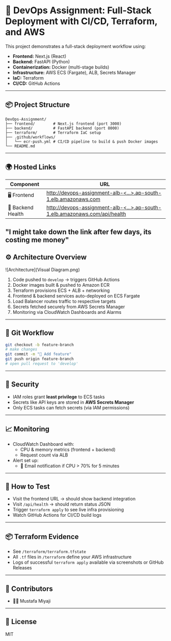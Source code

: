 # 🚀 DevOps Assignment: Full-Stack Deployment with CI/CD, Terraform, and AWS

This project demonstrates a full-stack deployment workflow using:

- **Frontend:** Next.js (React)
- **Backend:** FastAPI (Python)
- **Containerization:** Docker (multi-stage builds)
- **Infrastructure:** AWS ECS (Fargate), ALB, Secrets Manager
- **IaC:** Terraform
- **CI/CD:** GitHub Actions

---

## 📦 Project Structure

```
DevOps-Assignment/
├── frontend/        # Next.js frontend (port 3000)
├── backend/         # FastAPI backend (port 8000)
├── terraform/       # Terraform IaC setup
├── .github/workflows/
│   └── ecr-push.yml # CI/CD pipeline to build & push Docker images
└── README.md
```

---

## 🌍 Hosted Links

| Component | URL |
|----------|-----|
| 🖥️ Frontend | [http://devops-assignment-alb-<...>.ap-south-1.elb.amazonaws.com](http://devops-assignment-alb-335229884.ap-south-1.elb.amazonaws.com/) |
| 🔗 Backend Health | [http://devops-assignment-alb-<...>.ap-south-1.elb.amazonaws.com/api/health](http://devops-assignment-alb-335229884.ap-south-1.elb.amazonaws.com/api/health) |


"I might take down the link after few days, its costing me money"
---

## ⚙️ Architecture Overview

![Architecture](Visual Diagram.png)

1. Code pushed to `develop` → triggers GitHub Actions
2. Docker images built & pushed to Amazon ECR
3. Terraform provisions ECS + ALB + networking
4. Frontend & backend services auto-deployed on ECS Fargate
5. Load Balancer routes traffic to respective targets
6. Secrets fetched securely from AWS Secrets Manager
7. Monitoring via CloudWatch Dashboards and Alarms

---

## 🔁 Git Workflow

```bash
git checkout -b feature-branch
# make changes
git commit -m "🚀 Add feature"
git push origin feature-branch
# open pull request to 'develop'
```

---

## 🔐 Security

- IAM roles grant **least privilege** to ECS tasks
- Secrets like API keys are stored in **AWS Secrets Manager**
- Only ECS tasks can fetch secrets (via IAM permissions)

---

## 📈 Monitoring

- CloudWatch Dashboard with:
  - CPU & memory metrics (frontend + backend)
  - Request count via ALB
- Alert set up:
  - 📩 Email notification if CPU > 70% for 5 minutes

---

## 🧪 How to Test

- Visit the frontend URL → should show backend integration
- Visit `/api/health` → should return status JSON
- Trigger `terraform apply` to see live infra provisioning
- Watch GitHub Actions for CI/CD build logs

---

## 📦 Terraform Evidence

- See `/terraform/terraform.tfstate`
- All `.tf` files in `/terraform` define your AWS infrastructure
- Logs of successful `terraform apply` available via screenshots or GitHub Releases

---

## 🤝 Contributors

- 👨‍💻 Mustafa Miyaji

---

## 📜 License

MIT
